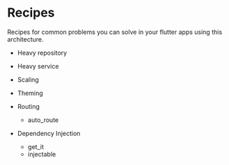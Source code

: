 # Recipes

Recipes for common problems you can solve in your flutter apps using this architecture.

- Heavy repository
- Heavy service

- Scaling
- Theming
- Routing
  - auto_route
- Dependency Injection
  - get_it
  - injectable

